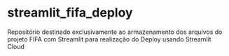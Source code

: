 # streamlit_fifa_deploy
Repositório destinado exclusivamente ao armazenamento dos arquivos do projeto FIFA com Streamlit para realização do Deploy usando Streamlit Cloud
